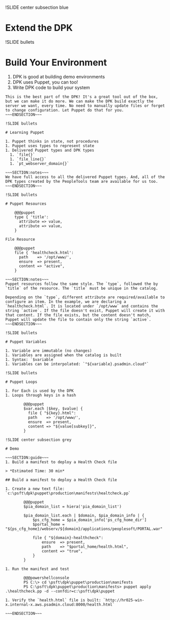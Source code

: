 !SLIDE center subsection blue

# Extend the DPK

!SLIDE bullets

# Build Your Environment

1. DPK is good at building demo environments
1. DPK uses Puppet, you can too!
1. Write DPK code to build your system

~~~SECTION:notes~~~
This is the best part of the DPK! It's a great tool out of the box, but we can make it do more. We can make the DPK build exactly the server we want, every time. No need to manually update files or forget to change configuration. Let Puppet do that for you.
~~~ENDSECTION~~~

!SLIDE bullets

# Learning Puppet

1. Puppet thinks in state, not procedures
1. Puppet uses types to represent state
1. Delivered Puppet types and DPK types
  1. `file{}`
  1. `file_line{}`
  1. `pt_webserver_domain{}`

~~~SECTION:notes~~~
We have full access to all the delivered Puppet types. And, all of the DPK types created by the PeopleTools team are available for us too.
~~~ENDSECTION~~~

!SLIDE bullets

# Puppet Resources

    @@@puppet
    type { 'title':
      attribute => value,
      attribute => value,
    }

File Resource

    @@@puppet
    file { 'healthcheck.html':
      path    => '/opt/www/',
      ensure  => present,
      content => "active",
    }

~~~SECTION:notes~~~
Puppet resources follow the same style. The `type`, followed the by `title` of the resource. The `title` must be unique in the catalog.

Depending on the `type`, different attribute are required/available to configure an item. In the example, we are declaring a `healthcheck.html`. It is located under `/opt/www` and contains the string `active`. If the file doesn't exist, Puppet will create it with that content. If the file exists, but the content doesn't match, Puppet will update the file to contain only the string `active`.
~~~ENDSECTION~~~

!SLIDE bullets

# Puppet Variables

1. Variable are immutable (no changes)
1. Variables are assigned when the catalog is built
1. Syntax: `$variable`
1. Variables can be interpolated: `"${variable}.psadmin.cloud"`

!SLIDE bullets

# Puppet Loops

1. For Each is used by the DPK
1. Loops through keys in a hash

        @@@puppet
        $var.each |$key, $value| {
          file { "${key}.html":
          path    => '/opt/www/',
          ensure  => present,
          content => "${value[subkey]}", 
        }

!SLIDE center subsection grey

# Demo

~~~SECTION:guide~~~
1. Build a manifest to deploy a Health Check file

> *Estimated Time: 30 min*

## Build a manifest to deploy a Health Check file

1. Create a new text file: `c:\psft\dpk\puppet\production\manifests\healtcheck.pp`

        @@@puppet
        $pia_domain_list = hiera('pia_domain_list')

        $pia_domain_list.each | $domain, $pia_domain_info | {
            $ps_cfg_home = $pia_domain_info['ps_cfg_home_dir']
            $portal_home = "${ps_cfg_home}/webserv/${domain}/applications/peoplesoft/PORTAL.war"

            file { "${domain}-healthcheck":
                ensure  => present,
                path    => "$portal_home/health.html",
                content => "true",
            }
        }

1. Run the manifest and test

        @@@powershellconsole
        PS C:\> cd \psft\dpk\puppet\production\manifests
        PS C:\psft\dpk\puppet\production\manifests> puppet apply .\healthcheck.pp -d --confdir=c:\psft\dpk\puppet

1. Verify the `health.html` file is built: `http://hr025-win-x.internal-x.aws.psadmin.cloud:8000/health.html`

~~~ENDSECTION~~~